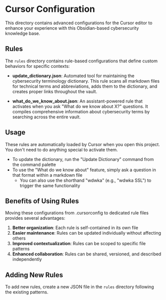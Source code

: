 # Cursor Configuration

This directory contains advanced configurations for the Cursor editor to enhance your experience with this Obsidian-based cybersecurity knowledge base.

## Rules

The `rules` directory contains rule-based configurations that define custom behaviors for specific contexts:

- **update_dictionary.json**: Automated tool for maintaining the cybersecurity terminology dictionary. This rule scans all markdown files for technical terms and abbreviations, adds them to the dictionary, and creates proper links throughout the vault.

- **what_do_we_know_about.json**: An assistant-powered rule that activates when you ask "What do we know about X?" questions. It compiles comprehensive information about cybersecurity terms by searching across the entire vault.

## Usage

These rules are automatically loaded by Cursor when you open this project. You don't need to do anything special to activate them.

- To update the dictionary, run the "Update Dictionary" command from the command palette
- To use the "What do we know about" feature, simply ask a question in that format within a markdown file
  - You can also use the shorthand "wdwka" (e.g., "wdwka SSL") to trigger the same functionality

## Benefits of Using Rules

Moving these configurations from .cursorconfig to dedicated rule files provides several advantages:

1. **Better organization**: Each rule is self-contained in its own file
2. **Easier maintenance**: Rules can be updated individually without affecting others
3. **Improved contextualization**: Rules can be scoped to specific file patterns
4. **Enhanced collaboration**: Rules can be shared, versioned, and described independently

## Adding New Rules

To add new rules, create a new JSON file in the `rules` directory following the existing patterns. 